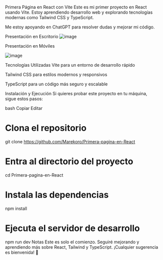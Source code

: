  Primera Página en React con Vite
Este es mi primer proyecto en React usando Vite. Estoy aprendiendo desarrollo web y explorando tecnologías modernas como Tailwind CSS y TypeScript.

Me estoy apoyando en ChatGPT para resolver dudas y mejorar mi código. 

 Presentación en Escritorio
![image](https://github.com/user-attachments/assets/c7d94f9f-2018-4a27-8a5c-43a129706071)


 Presentación en Móviles
 
![image](https://github.com/user-attachments/assets/2c2bd00c-2910-4edc-a149-514169491665)



 Tecnologías Utilizadas
 Vite para un entorno de desarrollo rápido

 Tailwind CSS para estilos modernos y responsivos

 TypeScript para un código más seguro y escalable

 Instalación y Ejecución
Si quieres probar este proyecto en tu máquina, sigue estos pasos:

bash
Copiar
Editar
# Clona el repositorio
git clone https://github.com/Marekoro/Primera-pagina-en-React

# Entra al directorio del proyecto
cd Primera-pagina-en-React

# Instala las dependencias
npm install

# Ejecuta el servidor de desarrollo
npm run dev
Notas
Este es solo el comienzo. Seguiré mejorando y aprendiendo más sobre React, Tailwind y TypeScript. ¡Cualquier sugerencia es bienvenida! 🚀
